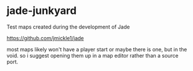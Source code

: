 # jade-junkyard

Test maps created during the development of Jade

https://github.com/jmickle1/jade


most maps likely won't have a player start or maybe there is one, but in the void. so i suggest opening them up in a map editor rather than a source port.
